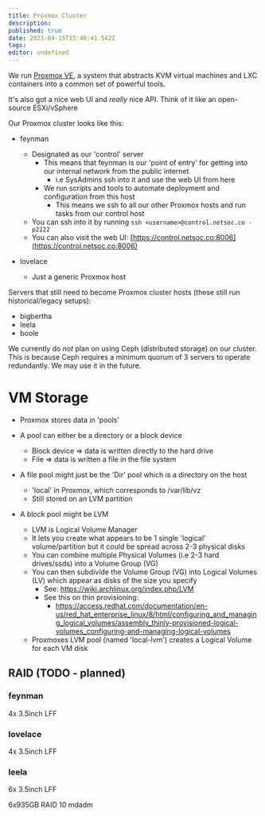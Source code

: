 ```yaml
---
title: Proxmox Cluster
description: 
published: true
date: 2021-04-15T15:48:41.542Z
tags: 
editor: undefined
---
```


We run [Proxmox VE](https://pve.proxmox.com/), a system that abstracts KVM virtual machines and LXC containers into a common set of powerful tools.

It's also got a nice web UI and _really_ nice API. Think of it like an open-source ESXi/vSphere

Our Proxmox cluster looks like this:

* feynman
  * Designated as our 'control' server
  	* This means that feynman is our 'point of entry' for getting into our internal network from the public internet
    	* i.e SysAdmins ssh into it and use the web UI from here
    * We run scripts and tools to automate deployment and configuration from this host
    	* This means we ssh to all our other Proxmox hosts and run tasks from our control host
  * You can ssh into it by running `ssh <username>@control.netsoc.co -p2222`
  * You can also visit the web UI: [https://control.netsoc.co:8006](https://control.netsoc.co:8006)

* lovelace
	* Just a generic Proxmox host

Servers that still need to become Proxmox cluster hosts (these still run historical/legacy setups):

* bigbertha
* leela
* boole


We currently do _not_ plan on using Ceph (distributed storage) on our cluster. This is because Ceph requires a minimum quorum of 3 servers to operate redundantly. We may use it in the future.


# VM Storage

* Proxmox stores data in 'pools'
* A pool can either be a directory or a block device
	* Block device => data is written directly to the hard drive
  * File => data is written a file in the file system
  
* A file pool might just be the 'Dir' pool which is a directory on the host
	* 'local' in Proxmox, which corresponds to /var/lib/vz
  	* Still stored on an LVM partition
    
* A block pool might be LVM
	* LVM is Logical Volume Manager
  * It lets you create what appears to be 1 single 'logical' volume/partition but it could be spread across 2-3 physical disks
  * You can combine multiple Physical Volumes (i.e 2-3 hard drives/ssds) into a Volume Group (VG)
  * You can then subdivide the Volume Group (VG) into Logical Volumes (LV) which appear as disks of the size you specify
  	* See: https://wiki.archlinux.org/index.php/LVM
    * See this on thin provisioning: 
    	* https://access.redhat.com/documentation/en-us/red_hat_enterprise_linux/8/html/configuring_and_managing_logical_volumes/assembly_thinly-provisioned-logical-volumes_configuring-and-managing-logical-volumes
  * Proxmoxes LVM pool (named 'local-lvm') creates a Logical Volume for each VM disk
  

## RAID (TODO - planned)

### feynman

4x 3.5inch LFF

### lovelace

4x 3.5inch LFF

### leela

6x 3.5inch LFF

6x935GB RAID 10 mdadm

